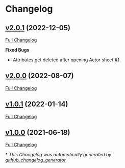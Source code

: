 # Changelog

## [v2.0.1](https://github.com/illandril/FoundryVTT-sheet-lockdown-worldbuilding/tree/v2.0.1) (2022-12-05)

[Full Changelog](https://github.com/illandril/FoundryVTT-sheet-lockdown-worldbuilding/compare/v2.0.0...v2.0.1)

**Fixed&nbsp;Bugs**

- Attributes get deleted after opening Actor sheet [\#1](https://github.com/illandril/FoundryVTT-sheet-lockdown-worldbuilding/issues/1)

## [v2.0.0](https://github.com/illandril/FoundryVTT-sheet-lockdown-worldbuilding/tree/v2.0.0) (2022-08-07)

[Full Changelog](https://github.com/illandril/FoundryVTT-sheet-lockdown-worldbuilding/compare/v1.0.1...v2.0.0)

## [v1.0.1](https://github.com/illandril/FoundryVTT-sheet-lockdown-worldbuilding/tree/v1.0.1) (2022-01-14)

[Full Changelog](https://github.com/illandril/FoundryVTT-sheet-lockdown-worldbuilding/compare/v1.0.0...v1.0.1)

## [v1.0.0](https://github.com/illandril/FoundryVTT-sheet-lockdown-worldbuilding/tree/v1.0.0) (2021-06-18)

[Full Changelog](https://github.com/illandril/FoundryVTT-sheet-lockdown-worldbuilding/compare/b96dab4c6d214597bb2cefcb7fcf56c0aa1f47a7...v1.0.0)



\* *This Changelog was automatically generated by [github_changelog_generator](https://github.com/github-changelog-generator/github-changelog-generator)*
